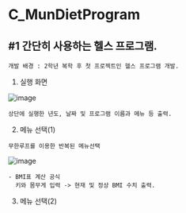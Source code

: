 # C_MunDietProgram
## #1 간단히 사용하는 헬스 프로그램.

```
개발 배경 : 2학년 복학 후 첫 프로젝트인 헬스 프로그램 개발.
```

 1. 실행 화면
 
![image](https://user-images.githubusercontent.com/81169838/112105256-82a18480-8bef-11eb-9515-da67663ac00a.png)
```
상단에 실행한 년도, 날짜 및 프로그램 이름과 메뉴 등 출력.
```
 2. 메뉴 선택(1)
 ```
 무한루프를 이용한 반복된 메뉴선택
 ```
![image](https://user-images.githubusercontent.com/81169838/112106346-e6787d00-8bf0-11eb-8b43-cdaade875891.png)
```
- BMI표 계산 공식
  키와 몸무게 입력 -> 현재 및 정상 BMI 수치 출력.
```
  3. 메뉴 선택(2)
 
 
